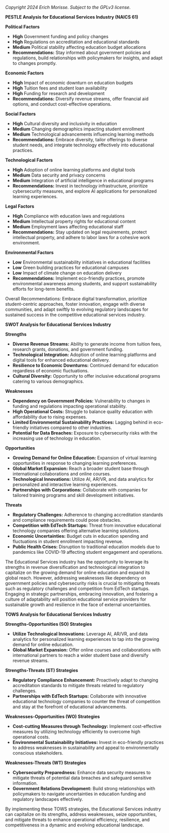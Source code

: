*Copyright 2024 Erich Morisse.  Subject to the GPLv3 license.*


**PESTLE Analysis for Educational Services Industry (NAICS 61)**

**Political Factors**
- **High** Government funding and policy changes 
- **High** Regulations on accreditation and educational standards
- **Medium** Political stability affecting education budget allocations
- **Recommendations:** Stay informed about government policies and regulations, build relationships with policymakers for insights, and adapt to changes promptly.

**Economic Factors**
- **High** Impact of economic downturn on education budgets
- **High** Tuition fees and student loan availability
- **High** Funding for research and development
- **Recommendations:** Diversify revenue streams, offer financial aid options, and conduct cost-effective operations.

**Social Factors**
- **High** Cultural diversity and inclusivity in education
- **Medium** Changing demographics impacting student enrollment
- **Medium** Technological advancements influencing learning methods
- **Recommendations:** Embrace diversity, tailor offerings to diverse student needs, and integrate technology effectively into educational practices.

**Technological Factors**
- **High** Adoption of online learning platforms and digital tools
- **Medium** Data security and privacy concerns
- **Medium** Integration of artificial intelligence in educational programs
- **Recommendations:** Invest in technology infrastructure, prioritize cybersecurity measures, and explore AI applications for personalized learning experiences.

**Legal Factors**
- **High** Compliance with education laws and regulations
- **Medium** Intellectual property rights for educational content
- **Medium** Employment laws affecting educational staff
- **Recommendations:** Stay updated on legal requirements, protect intellectual property, and adhere to labor laws for a cohesive work environment.

**Environmental Factors**
- **Low** Environmental sustainability initiatives in educational facilities
- **Low** Green building practices for educational campuses
- **Low** Impact of climate change on education delivery
- **Recommendations:** Implement eco-friendly practices, promote environmental awareness among students, and support sustainability efforts for long-term benefits.

Overall Recommendations: Embrace digital transformation, prioritize student-centric approaches, foster innovation, engage with diverse communities, and adapt swiftly to evolving regulatory landscapes for sustained success in the competitive educational services industry.

**SWOT Analysis for Educational Services Industry**

**Strengths**
- **Diverse Revenue Streams:** Ability to generate income from tuition fees, research grants, donations, and government funding.
- **Technological Integration:** Adoption of online learning platforms and digital tools for enhanced educational delivery.
- **Resilience to Economic Downturns:** Continued demand for education regardless of economic fluctuations.
- **Cultural Diversity:** Opportunity to offer inclusive educational programs catering to various demographics.

**Weaknesses**
- **Dependency on Government Policies:** Vulnerability to changes in funding and regulations impacting operational stability.
- **High Operational Costs:** Struggle to balance quality education with affordability due to rising expenses.
- **Limited Environmental Sustainability Practices:** Lagging behind in eco-friendly initiatives compared to other industries.
- **Potential for Data Breaches:** Exposure to cybersecurity risks with the increasing use of technology in education.

**Opportunities**
- **Growing Demand for Online Education:** Expansion of virtual learning opportunities in response to changing learning preferences.
- **Global Market Expansion:** Reach a broader student base through international collaborations and online courses.
- **Technological Innovations:** Utilize AI, AR/VR, and data analytics for personalized and interactive learning experiences.
- **Partnerships with Corporations:** Collaborate with companies for tailored training programs and skill development initiatives.

**Threats**
- **Regulatory Challenges:** Adherence to changing accreditation standards and compliance requirements could pose obstacles.
- **Competition with EdTech Startups:** Threat from innovative educational technology companies offering alternative learning solutions.
- **Economic Uncertainties:** Budget cuts in education spending and fluctuations in student enrollment impacting revenue.
- **Public Health Crises:** Disruption to traditional education models due to pandemics like COVID-19 affecting student engagement and operations.

The Educational Services industry has the opportunity to leverage its strengths in revenue diversification and technological integration to capitalize on the growing demand for online education and expand its global reach. However, addressing weaknesses like dependency on government policies and cybersecurity risks is crucial to mitigating threats such as regulatory challenges and competition from EdTech startups. Engaging in strategic partnerships, embracing innovation, and fostering a culture of adaptability will position educational service providers for sustainable growth and resilience in the face of external uncertainties.

**TOWS Analysis for Educational Services Industry**

**Strengths-Opportunities (SO) Strategies**
- **Utilize Technological Innovations:** Leverage AI, AR/VR, and data analytics for personalized learning experiences to tap into the growing demand for online education.
- **Global Market Expansion:** Offer online courses and collaborations with international partners to reach a wider student base and diversify revenue streams.

**Strengths-Threats (ST) Strategies**
- **Regulatory Compliance Enhancement:** Proactively adapt to changing accreditation standards to mitigate threats related to regulatory challenges.
- **Partnerships with EdTech Startups:** Collaborate with innovative educational technology companies to counter the threat of competition and stay at the forefront of educational advancements.

**Weaknesses-Opportunities (WO) Strategies**
- **Cost-cutting Measures through Technology:** Implement cost-effective measures by utilizing technology efficiently to overcome high operational costs.
- **Environmental Sustainability Initiatives:** Invest in eco-friendly practices to address weaknesses in sustainability and appeal to environmentally conscious stakeholders.

**Weaknesses-Threats (WT) Strategies**
- **Cybersecurity Preparedness:** Enhance data security measures to mitigate threats of potential data breaches and safeguard sensitive information.
- **Government Relations Development:** Build strong relationships with policymakers to navigate uncertainties in education funding and regulatory landscapes effectively.

By implementing these TOWS strategies, the Educational Services industry can capitalize on its strengths, address weaknesses, seize opportunities, and mitigate threats to enhance operational efficiency, resilience, and competitiveness in a dynamic and evolving educational landscape.

